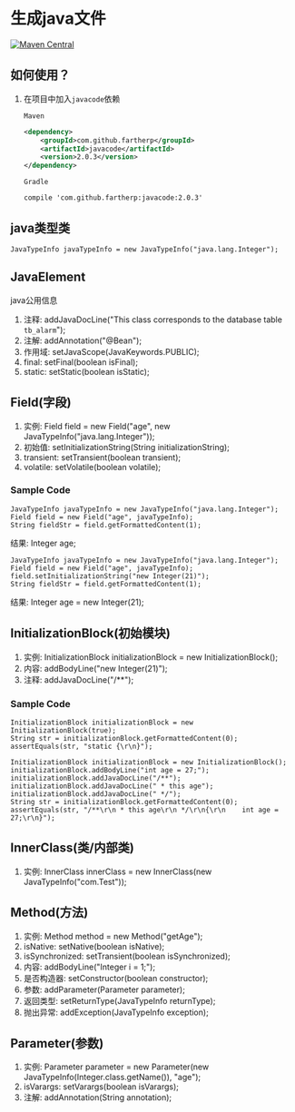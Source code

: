# 生成java文件
[![Maven Central](https://maven-badges.herokuapp.com/maven-central/com.github.fartherp/javacode/badge.svg)](https://maven-badges.herokuapp.com/maven-central/com.github.fartherp/javacode/)

## 如何使用？
1. 在项目中加入```javacode```依赖

    ```Maven```
    ``` xml
    <dependency>
        <groupId>com.github.fartherp</groupId>
        <artifactId>javacode</artifactId>
        <version>2.0.3</version>
    </dependency>
    ```
    ```Gradle```
    ```
    compile 'com.github.fartherp:javacode:2.0.3'
    ```

## java类型类
```
JavaTypeInfo javaTypeInfo = new JavaTypeInfo("java.lang.Integer");
```

## JavaElement
java公用信息
1. 注释: addJavaDocLine("This class corresponds to the database table `tb_alarm`");
2. 注解: addAnnotation("@Bean");
3. 作用域: setJavaScope(JavaKeywords.PUBLIC);
4. final: setFinal(boolean isFinal);
5. static: setStatic(boolean isStatic);

## Field(字段)
1. 实例: Field field = new Field("age", new JavaTypeInfo("java.lang.Integer"));
2. 初始值: setInitializationString(String initializationString);
3. transient: setTransient(boolean transient);
4. volatile: setVolatile(boolean volatile);
### Sample Code
```
JavaTypeInfo javaTypeInfo = new JavaTypeInfo("java.lang.Integer");
Field field = new Field("age", javaTypeInfo);
String fieldStr = field.getFormattedContent(1);
```
结果: Integer age;
```
JavaTypeInfo javaTypeInfo = new JavaTypeInfo("java.lang.Integer");
Field field = new Field("age", javaTypeInfo);
field.setInitializationString("new Integer(21)");
String fieldStr = field.getFormattedContent(1);
```
结果: Integer age = new Integer(21);

## InitializationBlock(初始模块)
1. 实例: InitializationBlock initializationBlock = new InitializationBlock();
2. 内容: addBodyLine("new Integer(21)");
3. 注释: addJavaDocLine("/**");
### Sample Code
```
InitializationBlock initializationBlock = new InitializationBlock(true);
String str = initializationBlock.getFormattedContent(0);
assertEquals(str, "static {\r\n}");
```
```
InitializationBlock initializationBlock = new InitializationBlock();
initializationBlock.addBodyLine("int age = 27;");
initializationBlock.addJavaDocLine("/**");
initializationBlock.addJavaDocLine(" * this age");
initializationBlock.addJavaDocLine(" */");
String str = initializationBlock.getFormattedContent(0);
assertEquals(str, "/**\r\n * this age\r\n */\r\n{\r\n    int age = 27;\r\n}");
```
## InnerClass(类/内部类)
1. 实例: InnerClass innerClass = new InnerClass(new JavaTypeInfo("com.Test"));

## Method(方法)
1. 实例: Method method = new Method("getAge");
2. isNative: setNative(boolean isNative);
3. isSynchronized: setTransient(boolean isSynchronized);
4. 内容: addBodyLine("Integer i = 1;");
5. 是否构造器: setConstructor(boolean constructor);
6. 参数: addParameter(Parameter parameter);
7. 返回类型: setReturnType(JavaTypeInfo returnType);
8. 抛出异常: addException(JavaTypeInfo exception);

## Parameter(参数)
1. 实例: Parameter parameter = new Parameter(new JavaTypeInfo(Integer.class.getName()), "age");
2. isVarargs: setVarargs(boolean isVarargs);
2. 注解: addAnnotation(String annotation);
